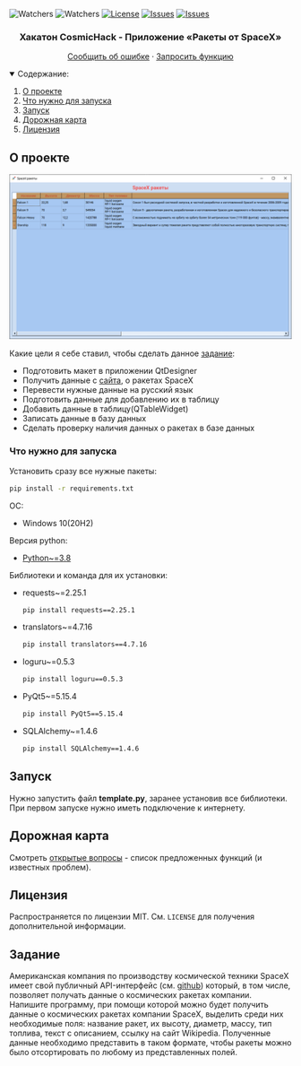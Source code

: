 ![Watchers][watchers-badge]
![Watchers][code-size-badge]
[![License][license-badge]][license-url]
[![Issues][issues-badge]][issues-url]
[![Issues][forks-badge]][forks-url]




<!-- PROJECT LOGO -->
  <h3 align="center">Хакатон CosmicHack - Приложение «Ракеты от SpaceX»</h3>
  <p align="center">
    <a href="https://github.com/TheFox267/Hakaton-Cosmic-2021-3-exercise/issues">Сообщить об ошибке</a>
    ·
    <a href="https://github.com/TheFox267/Hakaton-Cosmic-2021-3-exercise/issues">Запросить функцию</a>
  </p>



<!-- TABLE OF CONTENTS -->
<details open="open">
  <summary>Содержание:</summary>
  <ol>
    <li>
      <a href="#О-проекте">О проекте</a>
    </li>
    <li>
      <a href="#Что-нужно-для-запуска">Что нужно для запуска</a>
    </li>
    <li><a href="#Запуск">Запуск</a></li>
    <li><a href="#Дорожная-карта">Дорожная карта</a></li>
    <li><a href="#Лицензия">Лицензия</a></li>
  </ol>
</details>



<!-- ABOUT THE PROJECT -->
## О проекте
![Product Name Screen Shot][product-screenshot]

Какие цели я себе ставил, чтобы сделать данное <a href="#Задание">задание</a>:
* Подготовить макет в приложении QtDesigner
* Получить данные с [сайта][spacex-url], о ракетах SpaceX
* Перевести нужные данные на русский язык
* Подготовить данные для добавлению их в таблицу
* Добавить данные в таблицу(QTableWidget)
* Записать данные в базу данных
* Сделать проверку наличия данных о ракетах в базе данных




### Что нужно для запуска

Установить сразу все нужные пакеты:
  ```sh
  pip install -r requirements.txt
  ```
ОС:
* Windows 10(20H2)

Версия python:
* [Python~=3.8](https://www.python.org/)

Библиотеки и команда для их установки:
* requests~=2.25.1
  ```sh
  pip install requests==2.25.1
  ```
* translators~=4.7.16
  ```sh
  pip install translators==4.7.16
  ```
* loguru~=0.5.3
  ```sh
  pip install loguru==0.5.3
  ```
* PyQt5~=5.15.4
  ```sh
  pip install PyQt5==5.15.4
  ```
* SQLAlchemy~=1.4.6
  ```sh
  pip install SQLAlchemy==1.4.6
  ```




## Запуск

Нужно запустить файл **template.py**, заранее установив все библиотеки. При первом запуске нужно иметь подключение к интернету.



<!-- ROADMAP -->
## Дорожная карта

Смотреть [открытые вопросы](https://github.com/TheFox267/Hakaton-Cosmic-2021-3-exercise/issues) - список предложенных функций (и известных проблем).


<!-- LICENSE -->
## Лицензия

Распространяется по лицензии MIT. См. `LICENSE` для получения дополнительной информации.



<!-- Задание -->
## Задание
Американская компания по производству космической техники SpaceX имеет свой публичный API-интерфейс (см. [github](https://github.com/r-spacex/SpaceX-API)) который, в том числе, позволяет получать данные о космических ракетах компании.
Напишите программу, при помощи которой можно будет получить данные о космических ракетах компании SpaceX, выделить среди них необходимые поля: название ракет, их высоту, диаметр, массу, тип топлива, текст с описанием, ссылку на сайт Wikipedia. Полученные данные необходимо представить в таком формате, чтобы ракеты можно было отсортировать по любому из представленных полей.


<!-- MARKDOWN LINKS & IMAGES -->
<!-- https://www.markdownguide.org/basic-syntax/#reference-style-links -->
[forks-url]: https://github.com/TheFox267/Hakaton-Cosmic-2021-3-exercise/network/members
[issues-url]: https://github.com/TheFox267/Hakaton-Cosmic-2021-3-exercise/issues
[license-url]: https://github.com/TheFox267/Hakaton-Cosmic-2021-3-exercise/blob/master/LICENSE
[product-screenshot]: images/screen.png
[spacex-url]: https://api.spacexdata.com/v4/rockets/
[license-badge]: https://img.shields.io/github/license/TheFox267/Hakaton-Cosmic-2021-3-exercise
[issues-badge]: https://img.shields.io/bitbucket/issues/TheFox267/Hakaton-Cosmic-2021-3-exercise
[watchers-badge]: https://img.shields.io/github/watchers/TheFox267/Hakaton-Cosmic-2021-3-exercise
[forks-badge]: https://img.shields.io/github/forks/TheFox267/Hakaton-Cosmic-2021-3-exercise
[code-size-badge]: https://img.shields.io/github/languages/code-size/TheFox267/Hakaton-Cosmic-2021-3-exercise

